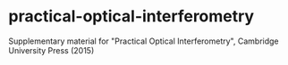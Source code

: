 # practical-optical-interferometry
Supplementary material for "Practical Optical Interferometry", Cambridge University Press (2015)
